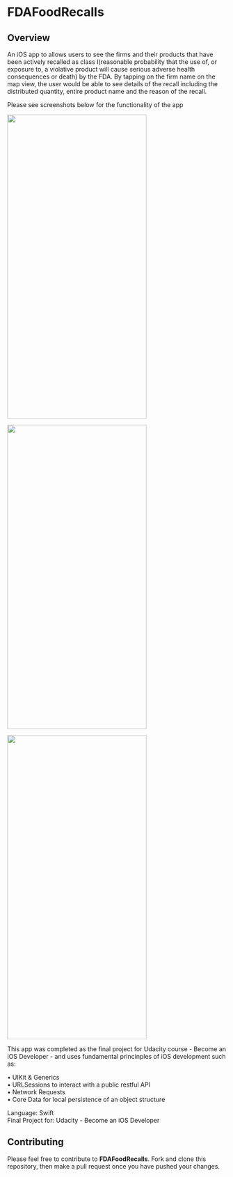# FDAFoodRecalls

## Overview
An iOS app to allows users to see the firms and their products that have been actively recalled as class I(reasonable probability that the use of, or exposure to, a violative product will cause serious adverse health consequences or death) by the FDA. By tapping on the firm name on the map view, the user would be able to see details of the recall including the distributed quantity, entire product name and the reason of the recall. 

Please see screenshots below for the functionality of the app

<kbd><img src="https://user-images.githubusercontent.com/61894386/153771577-75831804-2ab4-48ac-9715-d50cd78ed90e.png" width="320" height="700"><kbd>
 
<kbd><img src="https://user-images.githubusercontent.com/61894386/153772594-05a0b25c-6991-41da-9238-b57674b16552.png" width="320" height="700"><kbd>
 
<kbd><img src="https://user-images.githubusercontent.com/61894386/153771581-9bbfebf7-b451-4c56-826c-d1c8ba309cc3.png" width="320" height="700"><kbd>

This app was completed as the final project for Udacity course - Become an iOS Developer - and uses fundamental princinples of iOS development such as:
 
• UIKit & Generics\
• URLSessions to interact with a public restful API\
• Network Requests\
• Core Data for local persistence of an object structure

Language: Swift\
Final Project for: Udacity - Become an iOS Developer

## Contributing
Please feel free to contribute to **FDAFoodRecalls**. Fork and clone this repository, then make a pull request once you have pushed your changes.
